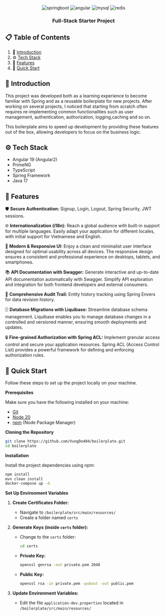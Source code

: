 <div align="center">

  <div>
     <img src="https://img.shields.io/badge/SpringBoot-6DB33F?style=flat-square&logo=Spring&logoColor=white"
alt="springboot" />
<img src="https://img.shields.io/badge/Angular-DD0031?style=flat-square&logo=angular&logoColor=white"
alt="angular" />
<img src="https://img.shields.io/badge/MySQL-4479A1?style=flat-square&logo=mysql&logoColor=fff" alt="mysql" />
<img src="https://img.shields.io/badge/Redis-%23DD0031.svg?style=flat-square&logo=redis&logoColor=white" alt="redis" />
  </div>

<h3 align="center">Full-Stack Starter Project</h3>

</div>

## 📋 <a name="table">Table of Contents</a>

1. 🤖 [Introduction](#introduction)
2. ⚙️ [Tech Stack](#tech-stack)
3. 🔋 [Features](#features)
4. 🤸 [Quick Start](#quick-start)


## <a name="introduction">🤖 Introduction</a>

This project was developed both as a learning experience to become familiar with Spring and as a reusable boilerplate
for new projects.
After working on several projects, I noticed that starting from scratch often requires re-implementing common
functionalities such as user management, authentication, authorization, logging,caching and so on.

This boilerplate aims
to speed up development by providing these features out of the box, allowing developers to focus on the business logic.

## <a name="tech-stack">⚙️ Tech Stack</a>

- Angular 19 (Angular2)
- PrimeNG
- TypeScript
- Spring Framework
- Java 17

## <a name="features">🔋 Features</a>

🛡️ **Secure Authentication:** Signup, Login, Logout, Spring Security, JWT sessions.

🌐 **Internationalization (i18n):**  Reach a global audience with built-in support for multiple languages. Easily adapt
your application for different locales, with initial support for Vietnamese and English.

🎨 **Modern & Responsive UI:**  Enjoy a clean and minimalist user interface designed for optimal usability across all
devices. The responsive design ensures a consistent and professional experience on desktops, tablets, and smartphones.

📚 **API Documentation with Swagger:**  Generate interactive and up-to-date API documentation automatically with
Swagger. Simplify API exploration and integration for both frontend developers and external consumers.

🔄 **Comprehensive Audit Trail:**  Entity history tracking using Spring Envers for data revision history.

🗄️ **Database Migrations with Liquibase:**  Streamline database schema management. Liquibase enables you to manage
database changes in a controlled and versioned manner, ensuring smooth deployments and updates.

🔒 **Fine-grained Authorization with Spring ACL:** Implement granular access control and secure your application
resources. Spring ACL (Access Control List) provides a powerful framework for defining and enforcing authorization
rules.

## <a name="quick-start">🤸 Quick Start</a>

Follow these steps to set up the project locally on your machine.

**Prerequisites**

Make sure you have the following installed on your machine:

- [Git](https://git-scm.com/)
- [Node 20](https://nodejs.org/en/blog/release/v20.16.0)
- [npm](https://www.npmjs.com/) (Node Package Manager)

**Cloning the Repository**

```bash
git clone https://github.com/VungDo404/boilerplate.git
cd boilerplate
```

**Installation**

Install the project dependencies using npm:

```bash
npm install
mvn clean install
docker-compose up -d
```

**Set Up Environment Variables**

1. **Create Certificates Folder:**
    - Navigate to `/boilerplate/src/main/resources/`
    - Create a folder named `certs`

2. **Generate Keys (inside `certs` folder):**
    - Change to the `certs` folder:
      ```bash
      cd certs
      ```
    - **Private Key:**
      ```bash
      openssl genrsa -out private.pem 2048
      ```
    - **Public Key:**
      ```bash
      openssl rsa -in private.pem -pubout -out public.pem
      ```

3. **Update Environment Variables:**
    - Edit the file `application-dev.properties` located in `/boilerplate/src/main/resources/`
